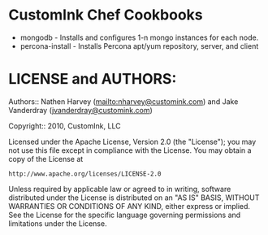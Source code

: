 # CustomInk Chef Cookbooks

* mongodb - Installs and configures 1-n mongo instances for each node.
* percona-install - Installs Percona apt/yum repository, server, and client

# LICENSE and AUTHORS:

Authors:: Nathen Harvey (<mailto:nharvey@customink.com>) and Jake Vanderdray (<jvanderdray@customink.com>)

Copyright:: 2010, CustomInk, LLC

Licensed under the Apache License, Version 2.0 (the "License");
you may not use this file except in compliance with the License.
You may obtain a copy of the License at

    http://www.apache.org/licenses/LICENSE-2.0

Unless required by applicable law or agreed to in writing, software
distributed under the License is distributed on an "AS IS" BASIS,
WITHOUT WARRANTIES OR CONDITIONS OF ANY KIND, either express or implied.
See the License for the specific language governing permissions and
limitations under the License.

